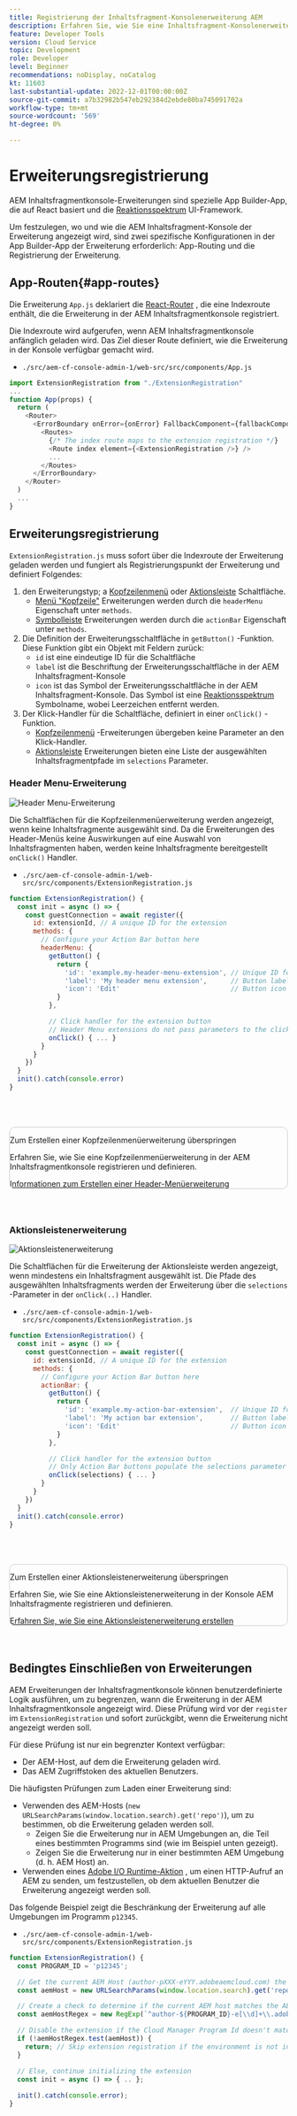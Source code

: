 ```yaml
---
title: Registrierung der Inhaltsfragment-Konsolenerweiterung AEM
description: Erfahren Sie, wie Sie eine Inhaltsfragment-Konsolenerweiterung registrieren.
feature: Developer Tools
version: Cloud Service
topic: Development
role: Developer
level: Beginner
recommendations: noDisplay, noCatalog
kt: 11603
last-substantial-update: 2022-12-01T00:00:00Z
source-git-commit: a7b32982b547eb292384d2ebde80ba745091702a
workflow-type: tm+mt
source-wordcount: '569'
ht-degree: 0%

---
```



# Erweiterungsregistrierung

AEM Inhaltsfragmentkonsole-Erweiterungen sind spezielle App Builder-App, die auf React basiert und die [Reaktionsspektrum](https://react-spectrum.adobe.com/react-spectrum/) UI-Framework.

Um festzulegen, wo und wie die AEM Inhaltsfragment-Konsole der Erweiterung angezeigt wird, sind zwei spezifische Konfigurationen in der App Builder-App der Erweiterung erforderlich: App-Routing und die Registrierung der Erweiterung.

## App-Routen{#app-routes}

Die Erweiterung `App.js` deklariert die [React-Router](https://reactrouter.com/en/main) , die eine Indexroute enthält, die die Erweiterung in der AEM Inhaltsfragmentkonsole registriert.

Die Indexroute wird aufgerufen, wenn AEM Inhaltsfragmentkonsole anfänglich geladen wird. Das Ziel dieser Route definiert, wie die Erweiterung in der Konsole verfügbar gemacht wird.

+ `./src/aem-cf-console-admin-1/web-src/src/components/App.js`

```javascript
import ExtensionRegistration from "./ExtensionRegistration"
...            
function App(props) {
  return (
    <Router>
      <ErrorBoundary onError={onError} FallbackComponent={fallbackComponent}>
        <Routes>
          {/* The index route maps to the extension registration */}
          <Route index element={<ExtensionRegistration />} />
          ...                                   
        </Routes>
      </ErrorBoundary>
    </Router>
  )
  ...
}
```

## Erweiterungsregistrierung

`ExtensionRegistration.js` muss sofort über die Indexroute der Erweiterung geladen werden und fungiert als Registrierungspunkt der Erweiterung und definiert Folgendes:

1. den Erweiterungstyp; a [Kopfzeilenmenü](./header-menu.md) oder [Aktionsleiste](./action-bar.md) Schaltfläche.
   + [Menü &quot;Kopfzeile&quot;](./header-menu.md) Erweiterungen werden durch die `headerMenu` Eigenschaft unter `methods`.
   + [Symbolleiste](./action-bar.md) Erweiterungen werden durch die `actionBar` Eigenschaft unter `methods`.
1. Die Definition der Erweiterungsschaltfläche in `getButton()` -Funktion. Diese Funktion gibt ein Objekt mit Feldern zurück:
   + `id` ist eine eindeutige ID für die Schaltfläche
   + `label` ist die Beschriftung der Erweiterungsschaltfläche in der AEM Inhaltsfragment-Konsole
   + `icon` ist das Symbol der Erweiterungsschaltfläche in der AEM Inhaltsfragment-Konsole. Das Symbol ist eine [Reaktionsspektrum](https://spectrum.adobe.com/page/icons/) Symbolname, wobei Leerzeichen entfernt werden.
1. Der Klick-Handler für die Schaltfläche, definiert in einer `onClick()` -Funktion.
   + [Kopfzeilenmenü](./header-menu.md) -Erweiterungen übergeben keine Parameter an den Klick-Handler.
   + [Aktionsleiste](./action-bar.md) Erweiterungen bieten eine Liste der ausgewählten Inhaltsfragmentpfade im `selections` Parameter.

### Header Menu-Erweiterung

![Header Menu-Erweiterung](./assets/extension-registration/header-menu.png)

Die Schaltflächen für die Kopfzeilenmenüerweiterung werden angezeigt, wenn keine Inhaltsfragmente ausgewählt sind. Da die Erweiterungen des Header-Menüs keine Auswirkungen auf eine Auswahl von Inhaltsfragmenten haben, werden keine Inhaltsfragmente bereitgestellt `onClick()` Handler.

+ `./src/aem-cf-console-admin-1/web-src/src/components/ExtensionRegistration.js`

```javascript
function ExtensionRegistration() {
  const init = async () => {
    const guestConnection = await register({
      id: extensionId, // A unique ID for the extension
      methods: {
        // Configure your Action Bar button here
        headerMenu: {
          getButton() {
            return {
              'id': 'example.my-header-menu-extension', // Unique ID for the button
              'label': 'My header menu extension',      // Button label 
              'icon': 'Edit'                            // Button icon from https://spectrum.adobe.com/page/icons/
            }
          },

          // Click handler for the extension button
          // Header Menu extensions do not pass parameters to the click handler
          onClick() { ... }
        }
      }
    })
  }
  init().catch(console.error)
}
```

<div class="column is-8-desktop is-full-mobile is-half-tablet" style="
    border: solid 1px #ccc;
    border-radius: 10px;
    margin: 4rem auto;
">
  <div class="is-flex is-padded-small is-padded-big-mobile">
    <div>
      <p class="has-text-weight-bold is-size-36 is-size-27-touch is-margin-bottom-big has-text-blackest">Zum Erstellen einer Kopfzeilenmenüerweiterung überspringen</p>
      <p class="has-text-blackest">Erfahren Sie, wie Sie eine Kopfzeilenmenüerweiterung in der AEM Inhaltsfragmentkonsole registrieren und definieren.</p>
      <div class="has-align-start is-margin-top-big">
        <a href="./header-menu.md" target="_blank" class="spectrum-Button spectrum-Button--outline spectrum-Button--primary spectrum-Button--sizeM">
          <span class="spectrum-Button-label has-no-wrap has-text-weight-bold" title="Informationen zum Erstellen einer Header-Menüerweiterung">Informationen zum Erstellen einer Header-Menüerweiterung</span>
        </a>
      </div>
    </div>
  </div>
</div>

### Aktionsleistenerweiterung

![Aktionsleistenerweiterung](./assets/extension-registration/action-bar.png)

Die Schaltflächen für die Erweiterung der Aktionsleiste werden angezeigt, wenn mindestens ein Inhaltsfragment ausgewählt ist. Die Pfade des ausgewählten Inhaltsfragments werden der Erweiterung über die `selections` -Parameter in der `onClick(..)` Handler.

+ `./src/aem-cf-console-admin-1/web-src/src/components/ExtensionRegistration.js`

```javascript
function ExtensionRegistration() {
  const init = async () => {
    const guestConnection = await register({
      id: extensionId, // A unique ID for the extension
      methods: {
        // Configure your Action Bar button here
        actionBar: {
          getButton() {
            return {
              'id': 'example.my-action-bar-extension',  // Unique ID for the button
              'label': 'My action bar extension',       // Button label 
              'icon': 'Edit'                            // Button icon from https://spectrum.adobe.com/page/icons/
            }
          },

          // Click handler for the extension button
          // Only Action Bar buttons populate the selections parameter
          onClick(selections) { ... }
        }
      }
    })
  }
  init().catch(console.error)
}
```

<div class="column is-8-desktop is-full-mobile is-half-tablet" style="
    border: solid 1px #ccc;
    border-radius: 10px;
    margin: 4rem auto;
">
  <div class="is-flex is-padded-small is-padded-big-mobile">
    <div>
      <p class="has-text-weight-bold is-size-36 is-size-27-touch is-margin-bottom-big has-text-blackest">Zum Erstellen einer Aktionsleistenerweiterung überspringen</p>
      <p class="has-text-blackest">Erfahren Sie, wie Sie eine Aktionsleistenerweiterung in der Konsole AEM Inhaltsfragmente registrieren und definieren.</p>
      <div class="has-align-start is-margin-top-big">
        <a href="./action-bar.md" target="_blank" class="spectrum-Button spectrum-Button--outline spectrum-Button--primary spectrum-Button--sizeM">
          <span class="spectrum-Button-label has-no-wrap has-text-weight-bold" title="Erfahren Sie, wie Sie eine Aktionsleistenerweiterung erstellen">Erfahren Sie, wie Sie eine Aktionsleistenerweiterung erstellen</span>
        </a>
      </div>
    </div>
  </div>
</div>

## Bedingtes Einschließen von Erweiterungen

AEM Erweiterungen der Inhaltsfragmentkonsole können benutzerdefinierte Logik ausführen, um zu begrenzen, wann die Erweiterung in der AEM Inhaltsfragmentkonsole angezeigt wird. Diese Prüfung wird vor der `register` im `ExtensionRegistration` und sofort zurückgibt, wenn die Erweiterung nicht angezeigt werden soll.

Für diese Prüfung ist nur ein begrenzter Kontext verfügbar:

+ Der AEM-Host, auf dem die Erweiterung geladen wird.
+ Das AEM Zugriffstoken des aktuellen Benutzers.

Die häufigsten Prüfungen zum Laden einer Erweiterung sind:

+ Verwenden des AEM-Hosts (`new URLSearchParams(window.location.search).get('repo')`), um zu bestimmen, ob die Erweiterung geladen werden soll.
   + Zeigen Sie die Erweiterung nur in AEM Umgebungen an, die Teil eines bestimmten Programms sind (wie im Beispiel unten gezeigt).
   + Zeigen Sie die Erweiterung nur in einer bestimmten AEM Umgebung (d. h. AEM Host) an.
+ Verwenden eines [Adobe I/O Runtime-Aktion](./runtime-action.md) , um einen HTTP-Aufruf an AEM zu senden, um festzustellen, ob dem aktuellen Benutzer die Erweiterung angezeigt werden soll.

Das folgende Beispiel zeigt die Beschränkung der Erweiterung auf alle Umgebungen im Programm `p12345`.

+ `./src/aem-cf-console-admin-1/web-src/src/components/ExtensionRegistration.js`

```javascript
function ExtensionRegistration() {
  const PROGRAM_ID = 'p12345';

  // Get the current AEM Host (author-pXXX-eYYY.adobeaemcloud.com) the extension is loading on
  const aemHost = new URLSearchParams(window.location.search).get('repo');

  // Create a check to determine if the current AEM host matches the AEM program that uses this extension 
  const aemHostRegex = new RegExp(`^author-${PROGRAM_ID}-e[\\d]+\\.adobeaemcloud\\.com$`)

  // Disable the extension if the Cloud Manager Program Id doesn't match the regex.
  if (!aemHostRegex.test(aemHost)) {
    return; // Skip extension registration if the environment is not in program p12345.
  }

  // Else, continue initializing the extension
  const init = async () => { .. };
  
  init().catch(console.error);
}
```
